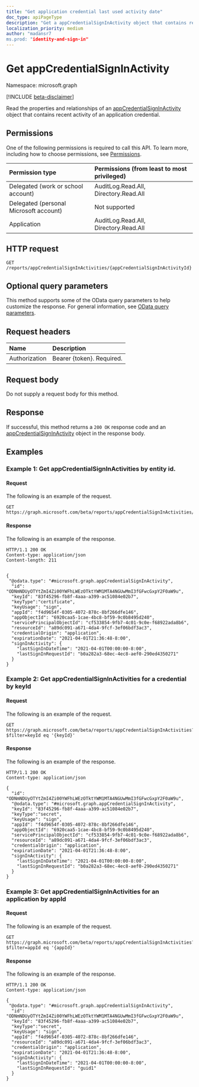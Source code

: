 ```yaml
---
title: "Get application credential last used activity date"
doc_type: apiPageType
description: "Get a appCredentialSignInActivity object that contains recent activity of an application credential."
localization_priority: medium
author: "madansr7
ms.prod: "identity-and-sign-in"
---
```


# Get appCredentialSignInActivity

Namespace: microsoft.graph

[!INCLUDE [beta-disclaimer](../../includes/beta-disclaimer.md)]

Read the properties and relationships of an [appCredentialSignInActivity](../resources/appcredentialsigninactivity.md) object that contains recent activity of an application credential.

## Permissions

One of the following permissions is required to call this API. To learn more, including how to choose permissions, see [Permissions](/graph/permissions-reference).

| Permission type                        | Permissions (from least to most privileged) |
| :------------------------------------- | :------------------------------------------ |
| Delegated (work or school account)     | AuditLog.Read.All, Directory.Read.All       |
| Delegated (personal Microsoft account) | Not supported                               |
| Application                            | AuditLog.Read.All, Directory.Read.All       |

## HTTP request

<!-- { "blockType": "ignored" } -->
```http
GET /reports/appCredentialSignInActivities/{appCredentialSignInActivityId}
```

## Optional query parameters

This method supports some of the OData query parameters to help customize the response. For general information, see [OData query parameters](/graph/query-parameters).

## Request headers

| Name          | Description               |
| :------------ | :------------------------ |
| Authorization | Bearer {token}. Required. |

## Request body

Do not supply a request body for this method.

## Response

If successful, this method returns a `200 OK` response code and an [appCredentialSignInActivity](../resources/appcredentialsigninactivity.md) object in the response body.

## Examples

### Example 1: Get appCredentialSignInActivities by entity id.

#### Request

The following is an example of the request.

<!-- {
  "blockType": "request",
  "name": "get_appcredentialsigninactivity"
}-->
```http
GET https://graph.microsoft.com/beta/reports/appCredentialSignInActivities/{appCredentialSignInActivityId}
```
#### Response

The following is an example of the response.

<!-- {
  "blockType": "response",
  "truncated": true,
  "@odata.type": "microsoft.graph.appCredentialSignInActivity"
} -->


```http
HTTP/1.1 200 OK
Content-type: application/json
Content-length: 211


{
 "@odata.type": "#microsoft.graph.appCredentialSignInActivity",
  "id": "ODNmNDUyOTYtZmI4Zi00YWFhLWEzOTktYWM1MTA4NGUwMmI3fGFwcGxpY2F0aW9u",
  "keyId": "83f45296-fb8f-4aaa-a399-ac51084e02b7",
  "keyType":"certificate",
  "keyUsage": "sign",
  "appId": "f4d9654f-0305-4072-878c-8bf266dfe146",
  "appObjectId": "6920caa5-1cae-4bc8-bf59-9c0b8495d240",
  "servicePrincipalObjectId": "cf533854-9fb7-4c01-9c0e-f68922ada8b6",
  "resourceId": "a89dc091-a671-4da4-9fcf-3ef06bdf3ac3",
  "credentialOrigin": "application",
  "expirationDate": "2021-04-01T21:36:48-8:00",
  "signInActivity": {
    "lastSignInDateTime": "2021-04-01T00:00:00-8:00",
    "lastSignInRequestId": "b0a282a3-68ec-4ec8-aef0-290ed4350271"
  }
}

```

### Example 2:  Get appCredentialSignInActivities for a credential by keyId

#### Request

The following is an example of the request.

```http
GET https://graph.microsoft.com/beta/reports/appCredentialSignInActivities?$filter=keyId eq '{keyId}'
```

#### Response

The following is an example of the response.

```http
HTTP/1.1 200 OK
Content-type: application/json

{
  "id": "ODNmNDUyOTYtZmI4Zi00YWFhLWEzOTktYWM1MTA4NGUwMmI3fGFwcGxpY2F0aW9u",
  "@odata.type": "#microsoft.graph.appCredentialSignInActivity",
  "keyId": "83f45296-fb8f-4aaa-a399-ac51084e02b7",
  "keyType":"secret",
  "keyUsage": "sign",
  "appId": "f4d9654f-0305-4072-878c-8bf266dfe146",
  "appObjectId": "6920caa5-1cae-4bc8-bf59-9c0b8495d240",
  "servicePrincipalObjectId": "cf533854-9fb7-4c01-9c0e-f68922ada8b6",
  "resourceId": "a89dc091-a671-4da4-9fcf-3ef06bdf3ac3",
  "credentialOrigin": "application",
  "expirationDate": "2021-04-01T21:36:48-8:00",
  "signInActivity": {
    "lastSignInDateTime": "2021-04-01T00:00:00-8:00",
    "lastSignInRequestId": "b0a282a3-68ec-4ec8-aef0-290ed4350271"
  }
}
```


### Example 3:  Get appCredentialSignInActivities for an application by appId

#### Request

The following is an example of the request.


```http
GET https://graph.microsoft.com/beta/reports/appCredentialSignInActivities?$filter=appId eq '{appId}'
```

#### Response

The following is an example of the response.

```http
HTTP/1.1 200 OK
Content-type: application/json

{
 "@odata.type": "#microsoft.graph.appCredentialSignInActivity",
  "id": "ODNmNDUyOTYtZmI4Zi00YWFhLWEzOTktYWM1MTA4NGUwMmI3fGFwcGxpY2F0aW9u",
  "keyId": "83f45296-fb8f-4aaa-a399-ac51084e02b7",
  "keyType":"secret",
  "keyUsage": "sign",
  "appId": "f4d9654f-0305-4072-878c-8bf266dfe146",
  "resourceId": "a89dc091-a671-4da4-9fcf-3ef06bdf3ac3",
  "credentialOrigin": "application",
  "expirationDate": "2021-04-01T21:36:48-8:00",
  "signInActivity": {
    "lastSignInDateTime": "2021-04-01T00:00:00-8:00",
    "lastSignInRequestId": "guid1"
  }
}
```